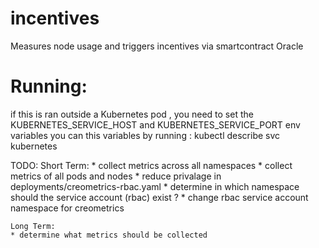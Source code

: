 # incentives
Measures node usage and triggers incentives via smartcontract Oracle

# Running:
if this is ran outside a Kubernetes pod , you need to set the KUBERNETES_SERVICE_HOST and KUBERNETES_SERVICE_PORT env variables
you can this variables by running :
    kubectl describe svc kubernetes

TODO:
    Short Term:
    * collect metrics across all namespaces
    * collect metrics of all pods and nodes
    * reduce privalage in deployments/creometrics-rbac.yaml
    * determine in which namespace should the service account (rbac) exist ?
    * change rbac service account namespace for creometrics


    Long Term:
    * determine what metrics should be collected